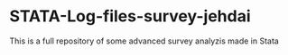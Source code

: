 # STATA-Log-files-survey-jehdai
This is a full repository of some advanced survey analyzis made in Stata 
